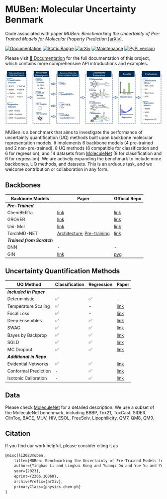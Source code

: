 # MUBen: **M**olecular **U**ncertainty **Ben**mark
Code associated with paper *MUBen: Benchmarking the Uncertainty of Pre-Trained Models for Molecular Property Prediction* [[arXiv](https://arxiv.org/abs/2306.10060)].

[![Documentation](https://img.shields.io/badge/%F0%9F%93%96%20Documentation-Link-blue)](https://yinghao-li.github.io/MUBen/)
[![Static Badge](https://img.shields.io/badge/%F0%9F%94%97%20OpenReview-TMLR-darkred)](https://openreview.net/forum?id=qYceFeHgm4)
[![arXiv](https://img.shields.io/badge/arXiv-2306.10060-b31b1b.svg)](https://arxiv.org/abs/2306.10060)
[![Maintenance](https://img.shields.io/badge/Maintained%3F-yes-green.svg)](https://github.com/Yinghao-Li/MUBen/)
[![PyPI version](https://badge.fury.io/py/muben.svg)](https://badge.fury.io/py/muben)

Please visit [📕 Documentation](https://yinghao-li.github.io/MUBen/) for the full documentation of this project, which contains more comprehensive API introductions and examples.

![](./figures/f1.summarization.png)


MUBen is a benchmark that aims to investigate the performance of uncertainty quantification (UQ) methods built upon backbone molecular representation models.
It implements 6 backbone models (4 pre-trained and 2 non-pre-trained), 8 UQ methods (8 compatible for classification and 6 for regression), and 14 datasets from [MoleculeNet](https://moleculenet.org/) (8 for classification and 6 for regression).
We are actively expanding the benchmark to include more backbones, UQ methods, and datasets.
This is an arduous task, and we welcome contribution or collaboration in any form.

## Backbones

| Backbone Models      | Paper | Official Repo |
| ----------- | ----------- | ----------- |
|***Pre-Trained*** |||
| ChemBERTa |[link](https://arxiv.org/abs/2209.01712) | [link](https://github.com/seyonechithrananda/bert-loves-chemistry) | 
| GROVER   | [link](https://arxiv.org/abs/2007.02835) | [link](https://github.com/tencent-ailab/grover)|
|Uni-Mol| [link](https://openreview.net/forum?id=6K2RM6wVqKu) | [link](https://github.com/dptech-corp/Uni-Mol/tree/main/unimol) |
|TorchMD-NET | [Architecture](https://arxiv.org/abs/2202.02541); [Pre-training](https://arxiv.org/abs/2206.00133) | [link](https://github.com/shehzaidi/pre-training-via-denoising) |
| ***Trained from Scratch*** |||
|DNN|-|-|
|GIN| [link](https://arxiv.org/pdf/1810.00826.pdf) | [pyg](https://pytorch-geometric.readthedocs.io/en/latest/generated/torch_geometric.nn.models.GIN.html) |


## Uncertainty Quantification Methods
| UQ Method | Classification | Regression | Paper |
| ----------- | ----------- | ----------- | ----------- |
| ***Included in Paper*** |||
| Deterministic | ✅︎ | ✅︎ | - |
| Temperature Scaling | ✅︎ | - | [link](https://arxiv.org/abs/1706.04599) |
| Focal Loss | ✅︎ | - | [link](https://arxiv.org/abs/1708.02002) |
| Deep Ensembles | ✅︎ | ✅︎ | [link](https://arxiv.org/abs/1612.01474) |
| SWAG | ✅︎ | ✅︎ | [link](https://arxiv.org/abs/1808.05326) |
| Bayes by Backprop | ✅︎ | ✅︎ | [link](https://arxiv.org/abs/1505.05424) |
| SGLD | ✅︎ | ✅︎ | [link](https://www.stats.ox.ac.uk/~teh/research/compstats/WelTeh2011a.pdf) |
| MC Dropout | ✅︎ | ✅︎ | [link](https://arxiv.org/abs/1506.02142) |
| ***Additional in Repo*** |||
| Evidential Networks |✅︎|✅︎|[link](https://openreview.net/forum?id=xqS8k9E75c)|
| Conformal Prediction |-|✅︎| [link](https://arxiv.org/abs/2107.07511) |
| Isotonic Calibration| - | ✅︎ | [link](https://arxiv.org/abs/1905.06023)|

## Data

Please check [MoleculeNet](https://moleculenet.org/datasets-1) for a detailed description.
We use a subset of the MoleculeNet benchmark, including BBBP, Tox21, ToxCast, SIDER, ClinTox, BACE, MUV, HIV, ESOL, FreeSolv, Lipophilicity, QM7, QM8, QM9.

## Citation

If you find our work helpful, please consider citing it as
```latex
@misc{li2023muben,
    title={MUBen: Benchmarking the Uncertainty of Pre-Trained Models for Molecular Property Prediction},
    author={Yinghao Li and Lingkai Kong and Yuanqi Du and Yue Yu and Yuchen Zhuang and Wenhao Mu and Chao Zhang},
    year={2023},
    eprint={2306.10060},
    archivePrefix={arXiv},
    primaryClass={physics.chem-ph}
}
```
